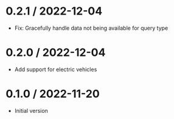 # 0.2.1 / 2022-12-04

  * Fix: Gracefully handle data not being available for query type

# 0.2.0 / 2022-12-04

  * Add support for electric vehicles

# 0.1.0 / 2022-11-20

  * Initial version